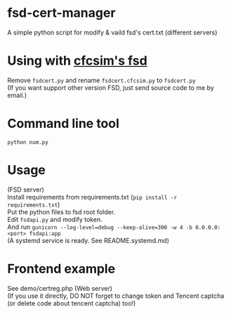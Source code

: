 # fsd-cert-manager

A simple python script for modify & vaild fsd's cert.txt (different servers)  

# Using with [cfcsim's fsd](https://github.com/cfcsim/fsd)  

Remove `fsdcert.py` and rename `fsdcert.cfcsim.py` to `fsdcert.py`  
(If you want support other version FSD, just send source code to me by email.)

# Command line tool

`python num.py`

# Usage

(FSD server)  
Install requirements from requirements.txt (`pip install -r requirements.txt`)  
Put the python files to fsd root folder.  
Edit `fsdapi.py` and modify token.  
And run `gunicorn --log-level=debug --keep-alive=300 -w 4 -b 0.0.0.0:<port> fsdapi:app`  
(A systemd service is ready. See README.systemd.md)  

# Frontend example

See demo/certreg.php (Web server)  
(If you use it directly, DO NOT forget to change token and Tencent captcha (or delete code about tencent captcha) too!)  
